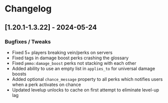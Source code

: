 # Changelog

## [1.20.1-1.3.22] - 2024-05-24
### Bugfixes / Tweaks
- Fixed 5+ players breaking vein/perks on servers
- Fixed tags in damage boost perks crashing the glossary
- Fixed `pmmo:damage_boost` perks not stacking with each other
- Added ability to use an empty list in `applies_to` for universal damage boosts
- Added optional `chance_message` property to all perks which notifies users when a perk activates on chance
- Updated levelup unlocks to cache on first attempt to eliminate level-up lag